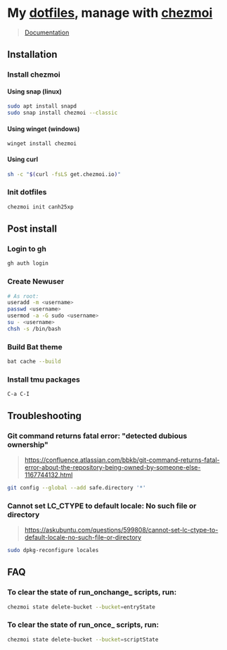 # My [dotfiles](https://github.com/canh25xp/dotfiles), manage with [chezmoi](https://github.com/canh25xp/dotfiles)
> [Documentation](https://www.chezmoi.io/)

## Installation

### Install chezmoi

#### Using snap (linux)
```sh
sudo apt install snapd
sudo snap install chezmoi --classic
```

#### Using winget (windows)
```pwsh
winget install chezmoi
```

#### Using curl
```bash
sh -c "$(curl -fsLS get.chezmoi.io)"
```

### Init dotfiles

```sh
chezmoi init canh25xp
```

## Post install

### Login to gh

```sh
gh auth login
```

### Create Newuser

```sh
# As root:
useradd -m <username>
passwd <username>
usermod -a -G sudo <username>
su - <username>
chsh -s /bin/bash
```

### Build Bat theme

```sh
bat cache --build
```

### Install tmu packages

`C-a C-I`

## Troubleshooting

### Git command returns fatal error: "detected dubious ownership"
> https://confluence.atlassian.com/bbkb/git-command-returns-fatal-error-about-the-repository-being-owned-by-someone-else-1167744132.html

```sh
git config --global --add safe.directory '*'
```

### Cannot set LC_CTYPE to default locale: No such file or directory
> https://askubuntu.com/questions/599808/cannot-set-lc-ctype-to-default-locale-no-such-file-or-directory

```sh
sudo dpkg-reconfigure locales
```

## FAQ


### To clear the state of run_onchange_ scripts, run:

```sh
chezmoi state delete-bucket --bucket=entryState
```

### To clear the state of run_once_ scripts, run:

```sh
chezmoi state delete-bucket --bucket=scriptState
```
